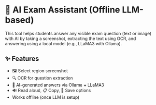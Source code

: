 # 🧠 AI Exam Assistant (Offline LLM-based)

This tool helps students answer any visible exam question (text or image) with AI by taking a screenshot, extracting the text using OCR, and answering using a local model (e.g., LLaMA3 with Ollama).

## ✨ Features
- 🖼️ Select region screenshot
- 🔍 OCR for question extraction
- 🤖 AI-generated answers via Ollama + LLaMA3
- 🔊 Read aloud, 📋 Copy, 📝 Save options
- Works offline (once LLM is setup)

